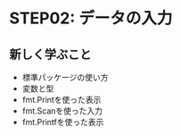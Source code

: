 # STEP02: データの入力

## 新しく学ぶこと

* 標準パッケージの使い方
* 変数と型
* fmt.Printを使った表示
* fmt.Scanを使った入力
* fmt.Printfを使った表示
